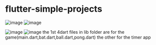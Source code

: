 # flutter-simple-projects
![image](https://user-images.githubusercontent.com/119007476/236648080-bf7c24e2-c3e4-4aa4-959f-628b431d058b.png)
![image](https://user-images.githubusercontent.com/119007476/236648281-881ef987-a7d5-4f54-b2c0-c7dd9d917409.png)

![image](https://user-images.githubusercontent.com/119007476/236648466-9531aa80-3394-48f0-b79e-d2b03e9546a3.png)
![image](https://user-images.githubusercontent.com/119007476/236648414-2c2f140d-1bbf-4e33-98ac-d94387d5cfd2.png)
the 1st 4dart files in lib folder are for the game(main.dart,bat.dart,ball.dart,pong.dart) the other for the timer app
